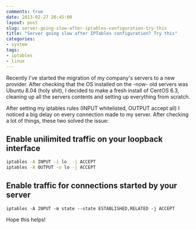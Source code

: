 ```yaml
---
comments: true
date: 2013-02-27 20:45:00
layout: post
slug: server-going-slow-after-iptables-configuration-try-this
title: "Server going slow after IPTables configuration? Try this"
categories:
- system
tags:
- iptables
- linux
---
```


Recently I've started the migration of my company's servers to a new provider. After checking that the OS installed on the -now- old servers was Ubuntu 8.04 (holy shit), I decided to make a fresh install of CentOS 6.3, cleaning up all the servers contents and setting up everything from scratch.

After setting my iptables rules (INPUT whitelisted, OUTPUT accept all) I noticed a big delay on every connection made to my server. After checking a lot of things, these two solved the issue:

## Enable unilimited traffic on your loopback interface

``` bash
iptables -A INPUT -i lo  -j ACCEPT
iptables -A OUTPUT -o lo -j ACCEPT
```

## Enable traffic for connections started by your server

```
iptables -A INPUT -m state --state ESTABLISHED,RELATED -j ACCEPT
```

Hope this helps!
